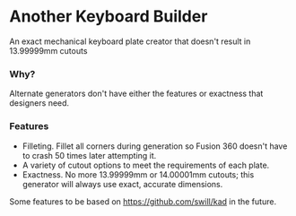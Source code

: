 # Another Keyboard Builder
An exact mechanical keyboard plate creator that doesn't result in 13.99999mm cutouts

### Why?
Alternate generators don't have either the features or exactness that designers need.

### Features
- Filleting. Fillet all corners during generation so Fusion 360 doesn't have to crash 50 times later attempting it.
- A variety of cutout options to meet the requirements of each plate.
- Exactness. No more 13.99999mm or 14.00001mm cutouts; this generator will always use exact, accurate dimensions.

Some features to be based on https://github.com/swill/kad in the future.
